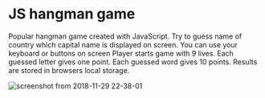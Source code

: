 # JS hangman game
Popular hangman game created with JavaScript.
Try to guess name of country which capital name is displayed on screen.
You can use your keyboard or buttons on screen
Player starts game with 9 lives. Each guessed letter gives one point. Each guessed word gives 10 points.
Results are stored in browsers local storage.


![screenshot from 2018-11-29 22-38-01](https://user-images.githubusercontent.com/34944174/49253678-7b0ab000-f427-11e8-8ccb-2f805f646190.png)

